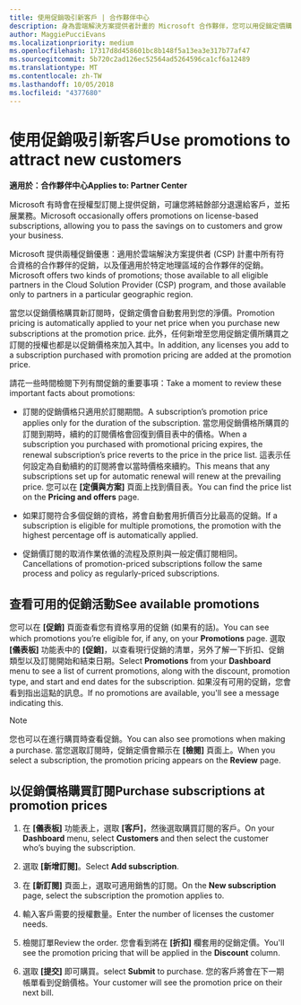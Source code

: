 ```yaml
---
title: 使用促銷吸引新客戶 | 合作夥伴中心
description: 身為雲端解決方案提供者計畫的 Microsoft 合作夥伴，您可以用促銷定價購買訂閱，再將省下的金額回饋給您的客戶。
author: MaggiePucciEvans
ms.localizationpriority: medium
ms.openlocfilehash: 17317d8d458601bc8b148f5a13ea3e317b77af47
ms.sourcegitcommit: 5b720c2ad126ec52564ad5264596ca1cf6a12489
ms.translationtype: MT
ms.contentlocale: zh-TW
ms.lasthandoff: 10/05/2018
ms.locfileid: "4377680"
---
```

# <a name="use-promotions-to-attract-new-customers"></a><span data-ttu-id="4597b-103">使用促銷吸引新客戶</span><span class="sxs-lookup"><span data-stu-id="4597b-103">Use promotions to attract new customers</span></span>  

**<span data-ttu-id="4597b-104">適用於：合作夥伴中心</span><span class="sxs-lookup"><span data-stu-id="4597b-104">Applies to: Partner Center</span></span>**

<!--[FWLink: https://go.microsoft.com/fwlink/?linkid=852469]-->

<span data-ttu-id="4597b-105">Microsoft 有時會在授權型訂閱上提供促銷，可讓您將結餘部分退還給客戶，並拓展業務。</span><span class="sxs-lookup"><span data-stu-id="4597b-105">Microsoft occasionally offers promotions on license-based subscriptions, allowing you to pass the savings on to customers and grow your business.</span></span> 

<span data-ttu-id="4597b-106">Microsoft 提供兩種促銷優惠：適用於雲端解決方案提供者 (CSP) 計畫中所有符合資格的合作夥伴的促銷，以及僅適用於特定地理區域的合作夥伴的促銷。</span><span class="sxs-lookup"><span data-stu-id="4597b-106">Microsoft offers two kinds of promotions; those available to all eligible partners in the Cloud Solution Provider (CSP) program, and those available only to partners in a particular geographic region.</span></span>

<span data-ttu-id="4597b-107">當您以促銷價格購買新訂閱時，促銷定價會自動套用到您的淨價。</span><span class="sxs-lookup"><span data-stu-id="4597b-107">Promotion pricing is automatically applied to your net price when you purchase new subscriptions at the promotion price.</span></span> <span data-ttu-id="4597b-108">此外，任何新增至您用促銷定價所購買之訂閱的授權也都是以促銷價格來加入其中。</span><span class="sxs-lookup"><span data-stu-id="4597b-108">In addition, any licenses you add to a subscription purchased with promotion pricing are added at the promotion price.</span></span> 

<span data-ttu-id="4597b-109">請花一些時間檢閱下列有關促銷的重要事項：</span><span class="sxs-lookup"><span data-stu-id="4597b-109">Take a moment to review these important facts about promotions:</span></span>

-   <span data-ttu-id="4597b-110">訂閱的促銷價格只適用於訂閱期間。</span><span class="sxs-lookup"><span data-stu-id="4597b-110">A subscription’s promotion price applies only for the duration of the subscription.</span></span> <span data-ttu-id="4597b-111">當您用促銷價格所購買的訂閱到期時，續約的訂閱價格會回復到價目表中的價格。</span><span class="sxs-lookup"><span data-stu-id="4597b-111">When a subscription you purchased with promotional pricing expires, the renewal subscription’s price reverts to the price in the price list.</span></span> <span data-ttu-id="4597b-112">這表示任何設定為自動續約的訂閱將會以當時價格來續約。</span><span class="sxs-lookup"><span data-stu-id="4597b-112">This means that any subscriptions set up for automatic renewal will renew at the prevailing price.</span></span> <span data-ttu-id="4597b-113">您可以在 **\[定價與方案\]** 頁面上找到價目表。</span><span class="sxs-lookup"><span data-stu-id="4597b-113">You can find the price list on the **Pricing and offers** page.</span></span> 

-   <span data-ttu-id="4597b-114">如果訂閱符合多個促銷的資格，將會自動套用折價百分比最高的促銷。</span><span class="sxs-lookup"><span data-stu-id="4597b-114">If a subscription is eligible for multiple promotions, the promotion with the highest percentage off is automatically applied.</span></span>

-   <span data-ttu-id="4597b-115">促銷價訂閱的取消作業依循的流程及原則與一般定價訂閱相同。</span><span class="sxs-lookup"><span data-stu-id="4597b-115">Cancellations of promotion-priced subscriptions follow the same process and policy as regularly-priced subscriptions.</span></span>

## <a name="see-available-promotions"></a><span data-ttu-id="4597b-116">查看可用的促銷活動</span><span class="sxs-lookup"><span data-stu-id="4597b-116">See available promotions</span></span>

<span data-ttu-id="4597b-117">您可以在 **\[促銷\]** 頁面查看您有資格享用的促銷 (如果有的話)。</span><span class="sxs-lookup"><span data-stu-id="4597b-117">You can see which promotions you’re eligible for, if any, on your **Promotions** page.</span></span> <span data-ttu-id="4597b-118">選取 **\[儀表板\]** 功能表中的 **\[促銷\]**，以查看現行促銷的清單，另外了解一下折扣、促銷類型以及訂閱開始和結束日期。</span><span class="sxs-lookup"><span data-stu-id="4597b-118">Select **Promotions** from your **Dashboard** menu to see a list of current promotions, along with the discount, promotion type, and start and end dates for the subscription.</span></span> <span data-ttu-id="4597b-119">如果沒有可用的促銷，您會看到指出這點的訊息。</span><span class="sxs-lookup"><span data-stu-id="4597b-119">If no promotions are available, you'll see a message indicating this.</span></span> 

> [!NOTE]  
> <span data-ttu-id="4597b-120">您也可以在進行購買時查看促銷。</span><span class="sxs-lookup"><span data-stu-id="4597b-120">You can also see promotions when making a purchase.</span></span> <span data-ttu-id="4597b-121">當您選取訂閱時，促銷定價會顯示在 **\[檢閱\]** 頁面上。</span><span class="sxs-lookup"><span data-stu-id="4597b-121">When you select a subscription, the promotion pricing appears on the **Review** page.</span></span>

## <a name="purchase-subscriptions-at-promotion-prices"></a><span data-ttu-id="4597b-122">以促銷價格購買訂閱</span><span class="sxs-lookup"><span data-stu-id="4597b-122">Purchase subscriptions at promotion prices</span></span>

1. <span data-ttu-id="4597b-123">在 **\[儀表板\]** 功能表上，選取 **\[客戶\]**，然後選取購買訂閱的客戶。</span><span class="sxs-lookup"><span data-stu-id="4597b-123">On your **Dashboard** menu, select **Customers** and then select the customer who’s buying the subscription.</span></span> 

2. <span data-ttu-id="4597b-124">選取 **\[新增訂閱\]**。</span><span class="sxs-lookup"><span data-stu-id="4597b-124">Select **Add subscription**.</span></span>

3. <span data-ttu-id="4597b-125">在 **\[新訂閱\]** 頁面上，選取可適用銷售的訂閱。</span><span class="sxs-lookup"><span data-stu-id="4597b-125">On the **New subscription** page, select the subscription the promotion applies to.</span></span>

4. <span data-ttu-id="4597b-126">輸入客戶需要的授權數量。</span><span class="sxs-lookup"><span data-stu-id="4597b-126">Enter the number of licenses the customer needs.</span></span> 

5. <span data-ttu-id="4597b-127">檢閱訂單</span><span class="sxs-lookup"><span data-stu-id="4597b-127">Review the order.</span></span> <span data-ttu-id="4597b-128">您會看到將在 **\[折扣\]** 欄套用的促銷定價。</span><span class="sxs-lookup"><span data-stu-id="4597b-128">You'll see the promotion pricing that will be applied in the **Discount** column.</span></span>  

6.  <span data-ttu-id="4597b-129">選取 **\[提交\]** 即可購買。</span><span class="sxs-lookup"><span data-stu-id="4597b-129">select **Submit** to purchase.</span></span> <span data-ttu-id="4597b-130">您的客戶將會在下一期帳單看到促銷價格。</span><span class="sxs-lookup"><span data-stu-id="4597b-130">Your customer will see the promotion price on their next bill.</span></span>  




